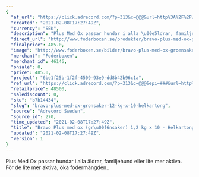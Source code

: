 ```yaml
---
{
  "af_url": "https://click.adrecord.com/?p=313&c=@@@&url=http%3A%2F%2Fwww.foderboxen.se%2Fprodukter%2Fbravo-plus-med-ox-groensaker-1-2-kg-x-10-helkartong%2C697",
  "created": "2021-02-08T17:27:49Z",
  "currency": "SEK",
  "description": "Plus Med Ox passar hundar i alla \u00e5ldrar, familjehund eller lite mer aktiva.\nF\u00f6r de lite mer aktiva, \u00f6ka foderm\u00e4ngden..",
  "direct_url": "http://www.foderboxen.se/produkter/bravo-plus-med-ox-groensaker-1-2-kg-x-10-helkartong,697",
  "finalprice": 485.0,
  "image": "http://www.foderboxen.se/bilder/bravo-plus-med-ox-groensaker-1-2-kg-x-10-helkartong-697.png",
  "merchant": "Foderboxen",
  "merchant_id": 46146,
  "onsale": 0,
  "price": 485.0,
  "project": "6be1f25b-1f2f-4509-93e9-dd8b42b96c1a",
  "ref_url": "https://click.adrecord.com/?p=313&c=@@@&epi=###&url=http%3A%2F%2Fwww.foderboxen.se%2Fprodukter%2Fbravo-plus-med-ox-groensaker-1-2-kg-x-10-helkartong%2C697",
  "retailprice": 48500,
  "salediscount": 0,
  "sku": "b7b14434",
  "slug": "bravo-plus-med-ox-gronsaker-12-kg-x-10-helkartong",
  "source": "Adrecord Sweden",
  "source_id": 270,
  "time_updated": "2021-02-08T17:27:49Z",
  "title": "Bravo Plus med ox (gr\u00f6nsaker) 1,2 kg x 10 - Helkartong",
  "updated": "2021-02-08T17:27:49Z",
  "version": 1
}
---
```


<p> Plus Med Ox passar hundar i alla åldrar, familjehund eller lite mer aktiva. <br>För de lite mer aktiva, öka fodermängden..</p>
